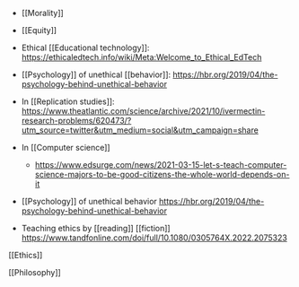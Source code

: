 - [[Morality]]
- [[Equity]]

- Ethical [[Educational technology]]: https://ethicaledtech.info/wiki/Meta:Welcome_to_Ethical_EdTech

- [[Psychology]] of unethical [[behavior]]: https://hbr.org/2019/04/the-psychology-behind-unethical-behavior

- In [[Replication studies]]: https://www.theatlantic.com/science/archive/2021/10/ivermectin-research-problems/620473/?utm_source=twitter&utm_medium=social&utm_campaign=share

- In [[Computer science]]
	-  https://www.edsurge.com/news/2021-03-15-let-s-teach-computer-science-majors-to-be-good-citizens-the-whole-world-depends-on-it

- [[Psychology]] of unethical behavior https://hbr.org/2019/04/the-psychology-behind-unethical-behavior

- Teaching ethics by [[reading]] [[fiction]] https://www.tandfonline.com/doi/full/10.1080/0305764X.2022.2075323

[[Ethics]]

[[Philosophy]]
